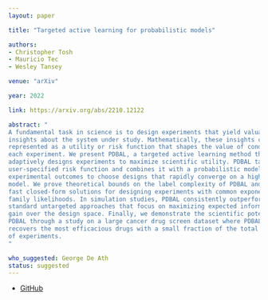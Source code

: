 ```yaml
---
layout: paper

title: "Targeted active learning for probabilistic models"

authors:
- Christopher Tosh
- Mauricio Tec
- Wesley Tansey

venue: "arXiv"

year: 2022

link: https://arxiv.org/abs/2210.12122

abstract: "
A fundamental task in science is to design experiments that yield valuable
insights about the system under study. Mathematically, these insights can be
represented as a utility or risk function that shapes the value of conducting
each experiment. We present PDBAL, a targeted active learning method that
adaptively designs experiments to maximize scientific utility. PDBAL takes a
user-specified risk function and combines it with a probabilistic model of the
experimental outcomes to choose designs that rapidly converge on a high-utility
model. We prove theoretical bounds on the label complexity of PDBAL and provide
fast closed-form solutions for designing experiments with common exponential
family likelihoods. In simulation studies, PDBAL consistently outperforms
standard untargeted approaches that focus on maximizing expected information
gain over the design space. Finally, we demonstrate the scientific potential of
PDBAL through a study on a large cancer drug screen dataset where PDBAL quickly
recovers the most efficacious drugs with a small fraction of the total number
of experiments.
"

who_suggested: George De Ath
status: suggested
---
```

- [GitHub](https://github.com/tansey-lab/pdbal)
